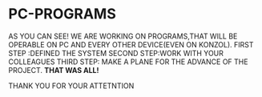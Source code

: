 # PC-PROGRAMS
AS YOU CAN SEE!
WE ARE WORKING ON PROGRAMS,THAT WILL BE OPERABLE ON PC AND EVERY OTHER DEVICE(EVEN ON KONZOL).
FIRST STEP :DEFINED THE SYSTEM
SECOND STEP:WORK WITH YOUR COLLEAGUES
THIRD STEP: MAKE A PLANE FOR THE ADVANCE OF THE PROJECT.
**THAT WAS ALL!**


THANK YOU FOR YOUR ATTETNTION
